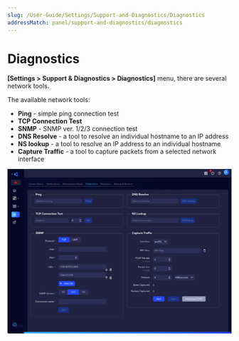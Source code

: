 ```yaml
---
slug: /User-Guide/Settings/Support-and-Diagnostics/Diagnostics
addressMatch: panel/support-and-diagnostics/diagnostics
---
```


# Diagnostics

**[Settings > Support & Diagnostics > Diagnostics]** menu, there are several network tools.

The available network tools:

- **Ping** - simple ping connection test
- **TCP Connection Test** 
- **SNMP** - SNMP ver. 1/2/3 connection test
- **DNS Resolve** - a tool to resolve an individual hostname to an IP address
- **NS lookup** - a tool to resolve an IP address to an individual hostname
- **Capture Traffic** - a tool to capture packets from a selected network interface 



![image-20230801183751713](assets_04-Diagnostics/image-20230801183751713.png)
